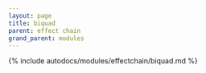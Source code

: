 ```yaml
---
layout: page
title: biquad
parent: effect chain
grand_parent: modules
---
```


{% include autodocs/modules/effectchain/biquad.md %}
